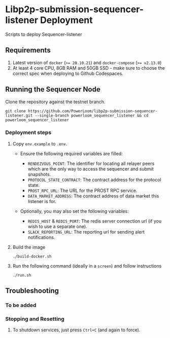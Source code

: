 # Libp2p-submission-sequencer-listener Deployment
Scripts to deploy Sequencer-listener

## Requirements

1. Latest version of `docker` (`>= 20.10.21`) and `docker-compose` (`>= v2.13.0`)
2. At least 4 core CPU, 8GB RAM and 50GB SSD - make sure to choose the correct spec when deploying to Github Codespaces.

## Running the Sequencer Node

Clone the repository against the testnet branch.

`git clone https://github.com/PowerLoom/libp2p-submission-sequencer-listener.git --single-branch powerloom_sequencer_listener && cd powerloom_sequencer_listener`


### Deployment steps

1. Copy `env.example` to `.env`.
    - Ensure the following required variables are filled:
        - `RENDEZVOUS_POINT`: The identifier for locating all relayer peers which are the only way to access the sequencer and submit snapshots.
        - `PROTOCOL_STATE_CONTRACT`: The contract address for the protocol state.
        - `PROST_RPC_URL`: The URL for the PROST RPC service.
        - `DATA_MARKET_ADDRESS`: The contract address of data market this listener is for.

    - Optionally, you may also set the following variables:
        - `REDIS_HOST` & `REDIS_PORT`: The redis server connection url (if you wish to use a separate one).
        - `SLACK_REPORTING_URL`: The reporting url for sending alert notifications.

2. Build the image

   `./build-docker.sh`

3. Run the following command (ideally in a `screen`) and follow instructions

   `./run.sh`

## Troubleshooting
### To be added
### Stopping and Resetting
1. To shutdown services, just press `Ctrl+C` (and again to force).